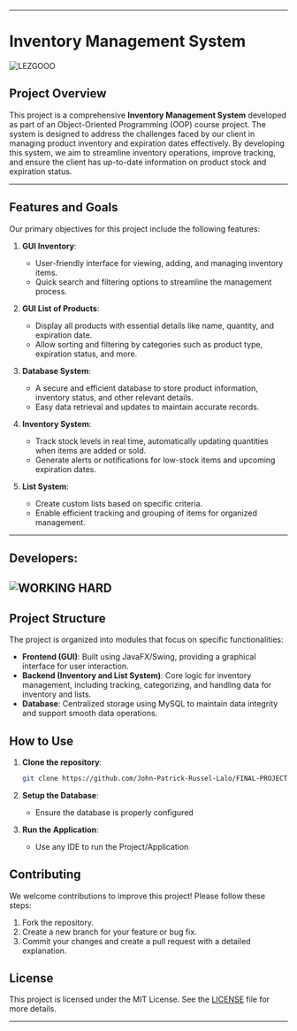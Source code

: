 

---

# Inventory Management System

![LEZGOOO](https://i.pinimg.com/originals/b2/2a/a2/b22aa22b2f3f55b6468361158d52e2e7.gif)

## Project Overview
This project is a comprehensive **Inventory Management System** developed as part of an Object-Oriented Programming (OOP) course project. The system is designed to address the challenges faced by our client in managing product inventory and expiration dates effectively. By developing this system, we aim to streamline inventory operations, improve tracking, and ensure the client has up-to-date information on product stock and expiration status.

---



## Features and Goals
Our primary objectives for this project include the following features:

1. **GUI Inventory**:
   - User-friendly interface for viewing, adding, and managing inventory items.
   - Quick search and filtering options to streamline the management process.

2. **GUI List of Products**:
   - Display all products with essential details like name, quantity, and expiration date.
   - Allow sorting and filtering by categories such as product type, expiration status, and more.

3. **Database System**:
   - A secure and efficient database to store product information, inventory status, and other relevant details.
   - Easy data retrieval and updates to maintain accurate records.

4. **Inventory System**:
   - Track stock levels in real time, automatically updating quantities when items are added or sold.
   - Generate alerts or notifications for low-stock items and upcoming expiration dates.

5. **List System**:
   - Create custom lists based on specific criteria.
   - Enable efficient tracking and grouping of items for organized management.

---

## Developers:

![WORKING HARD](https://media.tenor.com/y2JXkY1pXkwAAAAM/cat-computer.gif)
---

## Project Structure
The project is organized into modules that focus on specific functionalities:
- **Frontend (GUI)**: Built using JavaFX/Swing, providing a graphical interface for user interaction.
- **Backend (Inventory and List System)**: Core logic for inventory management, including tracking, categorizing, and handling data for inventory and lists.
- **Database**: Centralized storage using MySQL to maintain data integrity and support smooth data operations.

## How to Use
1. **Clone the repository**:
   ```bash
   git clone https://github.com/John-Patrick-Russel-Lalo/FINAL-PROJECT---GROUP-JAVA-RICE
   ```

2. **Setup the Database**:
   - Ensure the database is properly configured

3. **Run the Application**:
   - Use any IDE to run the Project/Application

## Contributing
We welcome contributions to improve this project! Please follow these steps:
1. Fork the repository.
2. Create a new branch for your feature or bug fix.
3. Commit your changes and create a pull request with a detailed explanation.

## License
This project is licensed under the MIT License. See the [LICENSE](LICENSE) file for more details.

---
